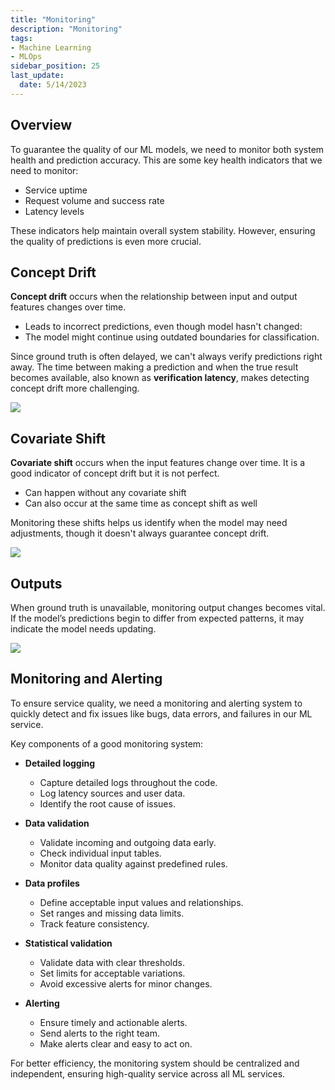 ```yaml
---
title: "Monitoring"
description: "Monitoring"
tags: 
- Machine Learning
- MLOps
sidebar_position: 25
last_update:
  date: 5/14/2023
---
```



## Overview

To guarantee the quality of our ML models, we need to monitor both system health and prediction accuracy. This are some key health indicators that we need to monitor:

- Service uptime  
- Request volume and success rate  
- Latency levels

These indicators help maintain overall system stability. However, ensuring the quality of predictions is even more crucial.

## Concept Drift

**Concept drift** occurs when the relationship between input and output features changes over time.

- Leads to incorrect predictions, even though model hasn't changed:
- The model might continue using outdated boundaries for classification.

Since ground truth is often delayed, we can't always verify predictions right away. The time between making a prediction and when the true result becomes available, also known as **verification latency**, makes detecting concept drift more challenging.

<div class="img-center"> 

![](/img/docs/Screenshot-2025-03-20-102529.png)

</div>


## Covariate Shift

**Covariate shift** occurs when the input features change over time. It is a good indicator of concept drift but it is not perfect. 

- Can happen without any covariate shift 
- Can also occur at the same time as concept shift as well

Monitoring these shifts helps us identify when the model may need adjustments, though it doesn't always guarantee concept drift.

<div class="img-center"> 

![](/img/docs/Screenshot-2025-03-20-102909.png)

</div>

## Outputs

When ground truth is unavailable, monitoring output changes becomes vital. If the model’s predictions begin to differ from expected patterns, it may indicate the model needs updating.

<div class="img-center"> 

![](/img/docs/63e4d430549d4a26879bdad9_Frame_2-p-800.jpg)

</div>

## Monitoring and Alerting

To ensure service quality, we need a monitoring and alerting system to quickly detect and fix issues like bugs, data errors, and failures in our ML service.

Key components of a good monitoring system:

- **Detailed logging** 
  - Capture detailed logs throughout the code.
  - Log latency sources and user data.
  - Identify the root cause of issues.

- **Data validation** 
  - Validate incoming and outgoing data early.
  - Check individual input tables.
  - Monitor data quality against predefined rules.

- **Data profiles** 
  - Define acceptable input values and relationships.
  - Set ranges and missing data limits.
  - Track feature consistency.

- **Statistical validation** 
  - Validate data with clear thresholds.
  - Set limits for acceptable variations.
  - Avoid excessive alerts for minor changes.

- **Alerting** 
  - Ensure timely and actionable alerts.
  - Send alerts to the right team.
  - Make alerts clear and easy to act on.

For better efficiency, the monitoring system should be centralized and independent, ensuring high-quality service across all ML services.